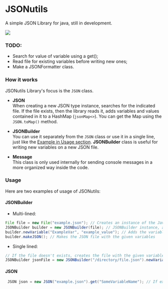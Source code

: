 # JSONutils
A simple JSON Library for java, still in development.

[![](https://jitpack.io/v/retrozinndev/JSONutils.svg)](https://jitpack.io/#retrozinndev/JSONutils)
### TODO:
 - Search for value of variable using a get();
 - Read file for existing variables before writing new ones;
 - Make a JSONFormatter class.

### How it works
JSONutils Library's focus is the `JSON` class.

- **JSON** <br>
When creating a new JSON type instance, searches for the indicated file. If the file exists, then
the library reads it, adds variables and values contained in it to a HashMap (`jsonMap<>`). You can get the Map using the `JSON.toMap()` method.

- **JSONBuilder** <br>
You can use it separately from the `JSON` class or use it in a single line, just like the [Example in Usage section](#Usage).
**JSONBuilder** class is useful for writing new variables on a new JSON file.
<!--
- **JSONReader** <br>
When the **JSON** class is instantiated, the **JSONReader** class is used for calling the `JSONReader.readMap()` function. This function reads the JSON 
file, gets the variables and their values, adds them to a **Map** of **<String, Object>** and returns the used HashMap(`JSON.jsonMap<>`) with all variables in it.
-->
- **Message** <br>
This class is only used internally for sending console messages in a more organized way inside the code.

### Usage
Here are two examples of usage of JSONutils:
<!--1. --> 
#### JSONBuilder
- Multi-lined:
 ```java
 File file = new File("example.json"); // Creates an instance of the Java File class
 JSONBuilder builder = new JSONBuilder(file); // JSONBuilder instance, asks for File (A File instance) or String (Directory)
 builder.newVariable("ExampleVar", "example_value"); // Adds the variable to a queue
 builder.makeJSON(); // Makes the JSON file with the given variables
 ```
- Single lined:
 ```java
 // If the file doesn't exists, creates the file with the given variable(newVariable())
 JSONBuilder jsonFile = new JSONBuilder("/directory/file.json").newVariable("IsLibraryComplete", false).makeJSON();
 ```
#### JSON
```java
 JSON json = new JSON("example.json").get("SomeVariableName"); // If exists, returns the value of this variable
```
